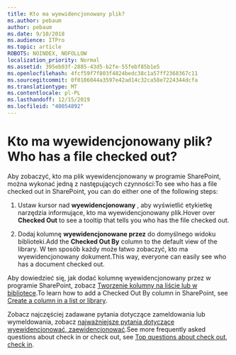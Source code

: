 ```yaml
---
title: Kto ma wyewidencjonowany plik?
ms.author: pebaum
author: pebaum
ms.date: 9/10/2018
ms.audience: ITPro
ms.topic: article
ROBOTS: NOINDEX, NOFOLLOW
localization_priority: Normal
ms.assetid: 395eb03f-2885-43d5-b2fe-55febf85b1e5
ms.openlocfilehash: 4fcf59f7f803f4824bedc38c1a57ff2368367c11
ms.sourcegitcommit: 0f0186044a3597e42ad14c32ca58e7224344dcfa
ms.translationtype: MT
ms.contentlocale: pl-PL
ms.lasthandoff: 12/15/2019
ms.locfileid: "40054892"
---
```

# <a name="who-has-a-file-checked-out"></a><span data-ttu-id="c97a8-102">Kto ma wyewidencjonowany plik?</span><span class="sxs-lookup"><span data-stu-id="c97a8-102">Who has a file checked out?</span></span>

<span data-ttu-id="c97a8-103">Aby zobaczyć, kto ma plik wyewidencjonowany w programie SharePoint, można wykonać jedną z następujących czynności:</span><span class="sxs-lookup"><span data-stu-id="c97a8-103">To see who has a file checked out in SharePoint, you can do either one of the following steps:</span></span>
  
1. <span data-ttu-id="c97a8-104">Ustaw kursor nad **wyewidencjonowany** , aby wyświetlić etykietkę narzędzia informujące, kto ma wyewidencjonowany plik.</span><span class="sxs-lookup"><span data-stu-id="c97a8-104">Hover over **Checked Out** to see a tooltip that tells you who has the file checked out.</span></span> 
    
2. <span data-ttu-id="c97a8-105">Dodaj kolumnę **wyewidencjonowane przez** do domyślnego widoku biblioteki.</span><span class="sxs-lookup"><span data-stu-id="c97a8-105">Add the **Checked Out By** column to the default view of the library.</span></span> <span data-ttu-id="c97a8-106">W ten sposób każdy może łatwo zobaczyć, kto ma wyewidencjonowany dokument.</span><span class="sxs-lookup"><span data-stu-id="c97a8-106">This way, everyone can easily see who has a document checked out.</span></span> 
    
<span data-ttu-id="c97a8-107">Aby dowiedzieć się, jak dodać kolumnę wyewidencjonowany przez w programie SharePoint, zobacz [Tworzenie kolumny na liście lub w bibliotece](https://go.microsoft.com/fwlink/?linkid=2019591).</span><span class="sxs-lookup"><span data-stu-id="c97a8-107">To learn how to add a Checked Out By column in SharePoint, see [Create a column in a list or library](https://go.microsoft.com/fwlink/?linkid=2019591).</span></span> 
  
<span data-ttu-id="c97a8-108">Zobacz najczęściej zadawane pytania dotyczące zameldowania lub wymeldowania, zobacz [najważniejsze pytania dotyczące wyewidencjonować, zaewidencjonować](https://go.microsoft.com/fwlink/?linkid=2018786).</span><span class="sxs-lookup"><span data-stu-id="c97a8-108">See more frequently asked questions about check in or check out, see [Top questions about check out, check in](https://go.microsoft.com/fwlink/?linkid=2018786).</span></span>
  

